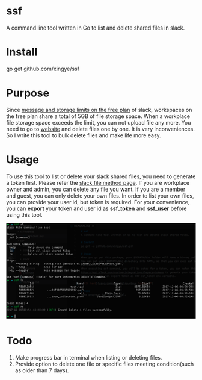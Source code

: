 # ssf
A command line tool written in Go to list and delete shared files in slack.

# Install 
go get github.com/xingye/ssf

# Purpose
Since [message and storage limits on the free plan](https://get.slack.help/hc/en-us/articles/115002422943-Message-and-storage-limits-on-the-Free-plan) of slack, workspaces on the free plan share a total of 5GB of file storage space. 
When a workplace file storage space exceeds the limit, you can not upload file any more. You need to go to [website](https://get.slack.help/hc/en-us/articles/218159688-Delete-shared-files) and delete files one by one. It is very inconveniences. So I write this tool to bulk delete files and make life more easy.

# Usage
To use this tool to list or delete your slack shared files, you need to generate a token first.
Please refer the [slack file method page](https://api.slack.com/custom-integrations/legacy-tokens).
If you are workplace owner and admin, you can delete any file you want. If you are a member and guest,
you can only delete your own files. In order to list your own files, you can provide your user id, but 
token is required. For your convenience, you can **export** your token and user id as **ssf_token** and **ssf_user**
before using this tool.

![command](/src/command.png)

# Todo
1. Make progress bar in terminal when listing or deleting files.
2. Provide option to delete one file or specific files meeting condition(such as older than 7 days).
